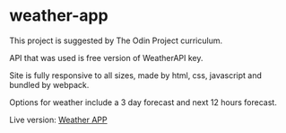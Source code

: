 # weather-app

This project is suggested by The Odin Project curriculum.

API that was used is free version of WeatherAPI key.

Site is fully responsive to all sizes, made by html, css, javascript and bundled by webpack.

Options for weather include a 3 day forecast and next 12 hours forecast.

Live version: [Weather APP](https://bqnic.github.io/weather-app/)

